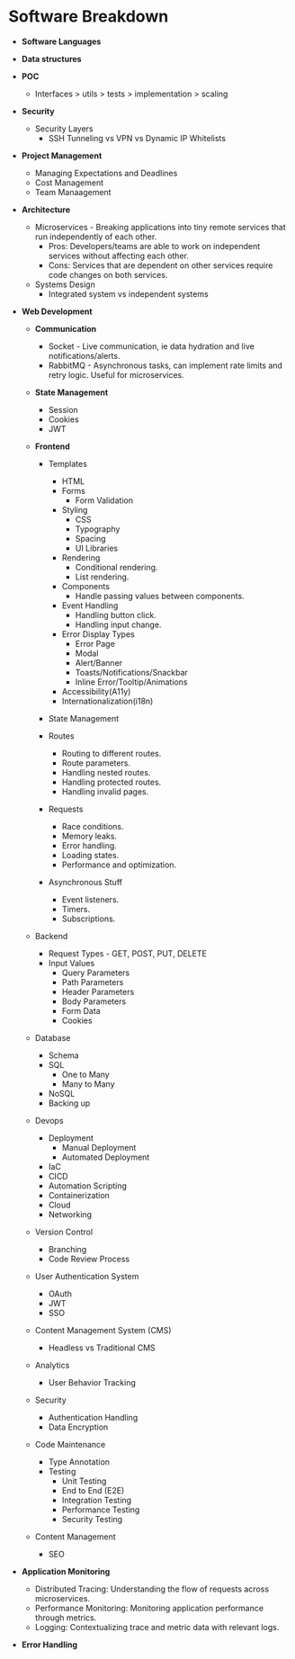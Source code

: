 # Software Breakdown

- **Software Languages**
- **Data structures**
- **POC**
  - Interfaces > utils > tests > implementation > scaling
- **Security**
  - Security Layers
    - SSH Tunneling vs VPN vs Dynamic IP Whitelists
- **Project Management**
  - Managing Expectations and Deadlines
  - Cost Management
  - Team Manaagement
- **Architecture**
  - Microservices - Breaking applications into tiny remote services that run independently of each other.
    - Pros: Developers/teams are able to work on independent services without affecting each other.
    - Cons: Services that are dependent on other services require code changes on both services.
  - Systems Design
    - Integrated system vs independent systems
- **Web Development**

  - **Communication**
    - Socket - Live communication, ie data hydration and live notifications/alerts.
    - RabbitMQ - Asynchronous tasks, can implement rate limits and retry logic. Useful for microservices.
  - **State Management**
    - Session
    - Cookies
    - JWT
  - **Frontend**

    - Templates

      - HTML
      - Forms
        - Form Validation
      - Styling
        - CSS
        - Typography
        - Spacing
        - UI Libraries
      - Rendering
        - Conditional rendering.
        - List rendering.
      - Components
        - Handle passing values between components.
      - Event Handling
        - Handling button click.
        - Handling input change.
      - Error Display Types
        - Error Page
        - Modal
        - Alert/Banner
        - Toasts/Notifications/Snackbar
        - Inline Error/Tooltip/Animations
      - Accessibility(A11y)
      - Internationalization(i18n)

    - State Management
    - Routes
      - Routing to different routes.
      - Route parameters.
      - Handling nested routes.
      - Handling protected routes.
      - Handling invalid pages.
    - Requests
      - Race conditions.
      - Memory leaks.
      - Error handling.
      - Loading states.
      - Performance and optimization.
    - Asynchronous Stuff
      - Event listeners.
      - Timers.
      - Subscriptions.

  - Backend
    - Request Types - GET, POST, PUT, DELETE
    - Input Values
      - Query Parameters
      - Path Parameters
      - Header Parameters
      - Body Parameters
      - Form Data
      - Cookies
  - Database
    - Schema
    - SQL
      - One to Many
      - Many to Many
    - NoSQL
    - Backing up
  - Devops
    - Deployment
      - Manual Deployment
      - Automated Deployment
    - IaC
    - CICD
    - Automation Scripting
    - Containerization
    - Cloud
    - Networking
  - Version Control
    - Branching
    - Code Review Process
  - User Authentication System
    - OAuth
    - JWT
    - SSO
  - Content Management System (CMS)
    - Headless vs Traditional CMS
  - Analytics
    - User Behavior Tracking
  - Security
    - Authentication Handling
    - Data Encryption
  - Code Maintenance
    - Type Annotation
    - Testing
      - Unit Testing
      - End to End (E2E)
      - Integration Testing
      - Performance Testing
      - Security Testing
  - Content Management
    - SEO

- **Application Monitoring**
  - Distributed Tracing: Understanding the flow of requests across microservices.
  - Performance Monitoring: Monitoring application performance through metrics.
  - Logging: Contextualizing trace and metric data with relevant logs.
- **Error Handling**
